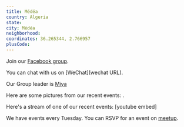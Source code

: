 ```yaml
---
title: Médéa
country: Algeria
state: 
city: Médéa
neighborhood: 
coordinates: 36.265344, 2.766957
plusCode:
---
```

Join our [Facebook group](https://www.facebook.com/groups/freecodecamp.medea).

You can chat with us on [WeChat](wechat URL).

Our Group leader is [Miya](freecodecamp.org/miya)

Here are some pictures from our recent events:
![]().

Here's a stream of one of our recent events:
[youtube embed]

We have events every Tuesday. You can RSVP for an event on [meetup](meetupurl).
